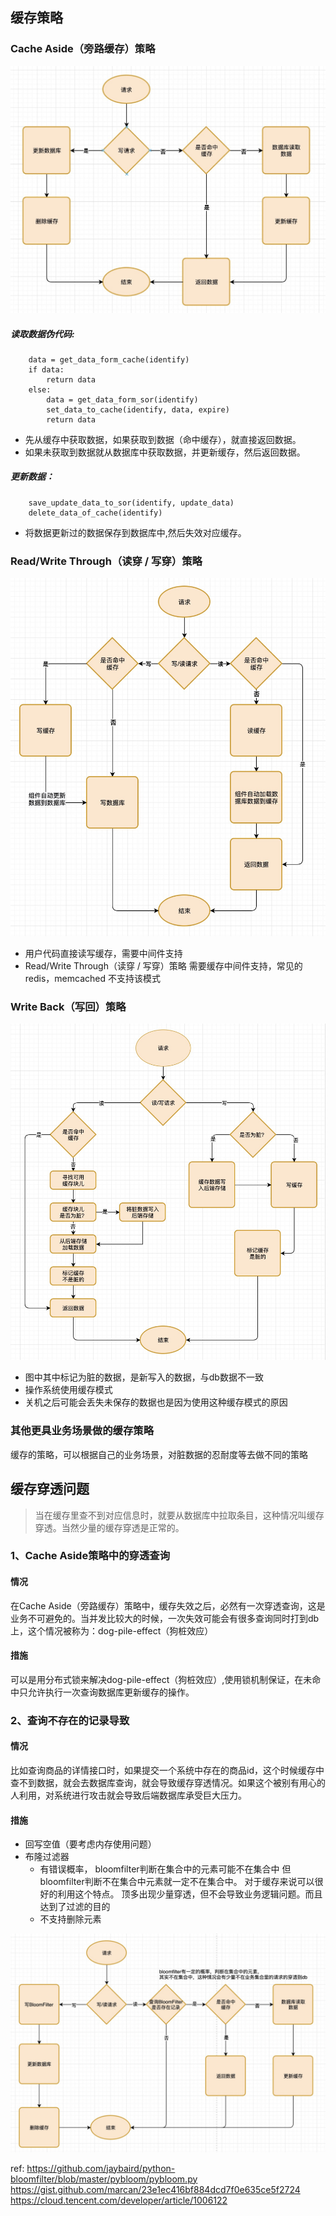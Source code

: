 ## 缓存策略
### Cache Aside（旁路缓存）策略

![Cache Aside](./image/cache_aside.jpg)


##### 读取数据伪代码:
```
    data = get_data_form_cache(identify)
    if data:
        return data
    else:
        data = get_data_form_sor(identify)
        set_data_to_cache(identify, data, expire)
        return data
```
* 先从缓存中获取数据，如果获取到数据（命中缓存），就直接返回数据。
* 如果未获取到数据就从数据库中获取数据，并更新缓存，然后返回数据。

##### 更新数据：
```
    save_update_data_to_sor(identify, update_data)
    delete_data_of_cache(identify)
```
* 将数据更新过的数据保存到数据库中,然后失效对应缓存。


### Read/Write Through（读穿 / 写穿）策略

![Read/Write Through](./image/read_write_through.jpg)

* 用户代码直接读写缓存，需要中间件支持
* Read/Write Through（读穿 / 写穿）策略 需要缓存中间件支持，常见的redis，memcached 不支持该模式


### Write Back（写回）策略

![Read/Write Through](./image/write_back.jpg)

* 图中其中标记为脏的数据，是新写入的数据，与db数据不一致
* 操作系统使用缓存模式
* 关机之后可能会丢失未保存的数据也是因为使用这种缓存模式的原因


### 其他更具业务场景做的缓存策略
缓存的策略，可以根据自己的业务场景，对脏数据的忍耐度等去做不同的策略

## 缓存穿透问题
>当在缓存里查不到对应信息时，就要从数据库中拉取条目，这种情况叫缓存穿透。当然少量的缓存穿透是正常的。

### 1、Cache Aside策略中的穿透查询
#### 情况
在Cache Aside（旁路缓存）策略中，缓存失效之后，必然有一次穿透查询，这是业务不可避免的。当并发比较大的时候，一次失效可能会有很多查询同时打到db上，这个情况被称为：dog-pile-effect（狗桩效应）

#### 措施
可以是用分布式锁来解决dog-pile-effect（狗桩效应）,使用锁机制保证，在未命中只允许执行一次查询数据库更新缓存的操作。



### 2、查询不存在的记录导致
#### 情况
比如查询商品的详情接口时，如果提交一个系统中存在的商品id，这个时候缓存中查不到数据，就会去数据库查询，就会导致缓存穿透情况。如果这个被别有用心的人利用，对系统进行攻击就会导致后端数据库承受巨大压力。

#### 措施

* 回写空值（要考虑内存使用问题）
* 布隆过滤器
    * 有错误概率，
    bloomfilter判断在集合中的元素可能不在集合中
    但bloomfilter判断不在集合中元素就一定不在集合中。
    对于缓存来说可以很好的利用这个特点。
    顶多出现少量穿透，但不会导致业务逻辑问题。而且达到了过滤的目的
    * 不支持删除元素

![带布隆过滤器的cache aside](image/bloom_filter_cache_aside.jpg)


ref:
https://github.com/jaybaird/python-bloomfilter/blob/master/pybloom/pybloom.py
https://gist.github.com/marcan/23e1ec416bf884dcd7f0e635ce5f2724
https://cloud.tencent.com/developer/article/1006122


